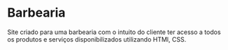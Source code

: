 # Barbearia
Site criado para uma barbearia com o intuito do cliente ter acesso a todos os produtos e serviços disponibilizados utilizando HTMl, CSS.
